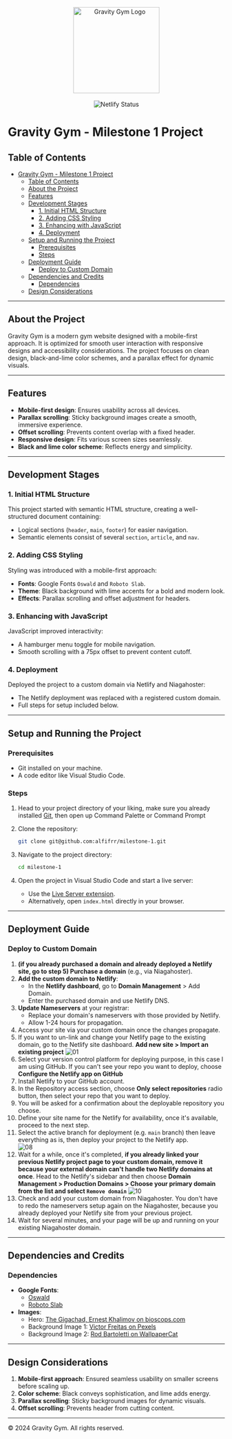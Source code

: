 <div align="center">
   <img src="./src/img/logo.png" alt="Gravity Gym Logo" width="200px">
</div>
<br />

<div align="center">
   <img src="https://api.netlify.com/api/v1/badges/9dfdcb36-19d3-4f36-8076-90f117a6ecbe/deploy-status" alt="Netlify Status">
</div>

# Gravity Gym - Milestone 1 Project

## Table of Contents

- [Gravity Gym - Milestone 1 Project](#gravity-gym---milestone-1-project)
  - [Table of Contents](#table-of-contents)
  - [About the Project](#about-the-project)
  - [Features](#features)
  - [Development Stages](#development-stages)
    - [1. Initial HTML Structure](#1-initial-html-structure)
    - [2. Adding CSS Styling](#2-adding-css-styling)
    - [3. Enhancing with JavaScript](#3-enhancing-with-javascript)
    - [4. Deployment](#4-deployment)
  - [Setup and Running the Project](#setup-and-running-the-project)
    - [Prerequisites](#prerequisites)
    - [Steps](#steps)
  - [Deployment Guide](#deployment-guide)
    - [Deploy to Custom Domain](#deploy-to-custom-domain)
  - [Dependencies and Credits](#dependencies-and-credits)
    - [Dependencies](#dependencies)
  - [Design Considerations](#design-considerations)

---

## About the Project

Gravity Gym is a modern gym website designed with a mobile-first approach. It is optimized for smooth user interaction with responsive designs and accessibility considerations. The project focuses on clean design, black-and-lime color schemes, and a parallax effect for dynamic visuals.

---

## Features

- **Mobile-first design**: Ensures usability across all devices.
- **Parallax scrolling**: Sticky background images create a smooth, immersive experience.
- **Offset scrolling**: Prevents content overlap with a fixed header.
- **Responsive design**: Fits various screen sizes seamlessly.
- **Black and lime color scheme**: Reflects energy and simplicity.

---

## Development Stages

### 1. Initial HTML Structure

This project started with semantic HTML structure, creating a well-structured document containing:

- Logical sections (`header`, `main`, `footer`) for easier navigation.
- Semantic elements consist of several `section`, `article`, and `nav`.

### 2. Adding CSS Styling

Styling was introduced with a mobile-first approach:

- **Fonts**: Google Fonts `Oswald` and `Roboto Slab`.
- **Theme**: Black background with lime accents for a bold and modern look.
- **Effects**: Parallax scrolling and offset adjustment for headers.

### 3. Enhancing with JavaScript

JavaScript improved interactivity:

- A hamburger menu toggle for mobile navigation.
- Smooth scrolling with a 75px offset to prevent content cutoff.

### 4. Deployment

Deployed the project to a custom domain via Netlify and Niagahoster:

- The Netlify deployment was replaced with a registered custom domain.
- Full steps for setup included below.

---

## Setup and Running the Project

### Prerequisites

- Git installed on your machine.
- A code editor like Visual Studio Code.

### Steps

1. Head to your project directory of your liking, make sure you already installed [Git](https://git-scm.com/), then open up Command Palette or Command Prompt
2. Clone the repository:

   ```bash
   git clone git@github.com:alfifrr/milestone-1.git
   ```

3. Navigate to the project directory:
   ```bash
   cd milestone-1
   ```
4. Open the project in Visual Studio Code and start a live server:
   - Use the [Live Server extension](https://marketplace.visualstudio.com/items?itemName=ritwickdey.LiveServer).
   - Alternatively, open `index.html` directly in your browser.

---

## Deployment Guide

### Deploy to Custom Domain

1. **(if you already purchased a domain and already deployed a Netlify site, go to step 5) Purchase a domain** (e.g., via Niagahoster).
2. **Add the custom domain to Netlify**:
   - In the **Netlify dashboard**, go to **Domain Management** > Add Domain.
   - Enter the purchased domain and use Netlify DNS.
3. **Update Nameservers** at your registrar:
   - Replace your domain's nameservers with those provided by Netlify.
   - Allow 1-24 hours for propagation.
4. Access your site via your custom domain once the changes propagate.
5. If you want to un-link and change your Netlify page to the existing domain, go to the Netlify site dashboard.
   **Add new site > Import an existing project**
   ![01](./src/img/readme/01-createapublicclonerepo.jpg)
6. Select your version control platform for deploying purpose, in this case I am using GitHub. If you can't see your repo you want to deploy, choose **Configure the Netlify app on GitHub**
7. Install Netlify to your GitHub account.
8. In the Repository access section, choose **Only select repositories** radio button, then select your repo that you want to deploy.
9. You will be asked for a confirmation about the deployable repository you choose.
10. Define your site name for the Netlify for availability, once it's available, proceed to the next step.
11. Select the active branch for deployment (e.g. `main` branch) then leave everything as is, then deploy your project to the Netlify app.  
    ![08](./src/img/readme/08-setmainbranchthendeploy.jpg)
12. Wait for a while, once it's completed, **if you already linked your previous Netlify project page to your custom domain, remove it because your external domain can't handle two Netlify domains at once**. Head to the Netlify's sidebar and then choose **Domain Management > Production Domains > Choose your primary domain from the list and select `Remove domain`**
    ![10](./src/img/readme/10-removeprevious.jpg)
13. Check and add your custom domain from Niagahoster. You don't have to redo the nameservers setup again on the Niagahoster, because you already deployed your Netlify site from your previous project.
14. Wait for several minutes, and your page will be up and running on your existing Niagahoster domain.

---

## Dependencies and Credits

### Dependencies

- **Google Fonts**:
  - [Oswald](https://fonts.google.com/specimen/Oswald)
  - [Roboto Slab](https://fonts.google.com/specimen/Roboto+Slab)
- **Images**:
  - Hero: [The Gigachad, Ernest Khalimov on bioscops.com](https://bioscops.com/ernest-khalimov-height/)
  - Background Image 1: [Victor Freitas on Pexels](https://www.pexels.com/photo/2261479/)
  - Background Image 2: [Rod Bartoletti on WallpaperCat](https://wallpapercat.com)

---

## Design Considerations

1. **Mobile-first approach**: Ensured seamless usability on smaller screens before scaling up.
2. **Color scheme**: Black conveys sophistication, and lime adds energy.
3. **Parallax scrolling**: Sticky background images for dynamic visuals.
4. **Offset scrolling**: Prevents header from cutting content.

---

&copy; 2024 Gravity Gym. All rights reserved.
